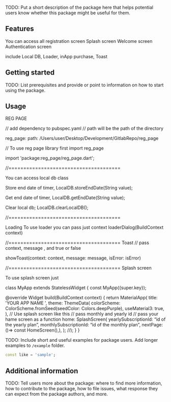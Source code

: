 <!--
This README describes the package. If you publish this package to pub.dev,
this README's contents appear on the landing page for your package.

For information about how to write a good package README, see the guide for
[writing package pages](https://dart.dev/guides/libraries/writing-package-pages).

For general information about developing packages, see the Dart guide for
[creating packages](https://dart.dev/guides/libraries/create-library-packages)
and the Flutter guide for
[developing packages and plugins](https://flutter.dev/developing-packages).
-->

TODO: Put a short description of the package here that helps potential users
know whether this package might be useful for them.

## Features

You can access all registration screen
Splash screen
Welcome screen
Authentication screen

include Local DB, Loader, inApp purchase, Toast


## Getting started

TODO: List prerequisites and provide or point to information on how to
start using the package.

## Usage

REG PAGE


// add dependency to pubspec.yaml
// path will be the path of the directory

reg_page:
path: /Users/user/Desktop/Development/GitlabRepo/reg_page

// To use reg page library first import reg_page

import 'package:reg_page/reg_page.dart';


//======================================

You can access local db class

Store end date of timer,
LocalDB.storeEndDate(String value);

Get end date of timer,
LocalDB.getEndDate(String value);

Clear local db;
LocalDB.clearLocalDB();


//======================================

Loading
To use loader you can pass just context
loaderDialog(BuildContext context)

//======================================
Toast
// pass context, message , and true or false

showToast(context: context, message: message, isError: isError)


//======================================
Splash screen

To use splash screen just

class MyApp extends StatelessWidget {
const MyApp({super.key});

@override
Widget build(BuildContext context) {
return
MaterialApp(
title: 'YOUR APP NAME ',
theme: ThemeData(
colorScheme: ColorScheme.fromSeed(seedColor: Colors.deepPurple),
useMaterial3: true,
),
// Use splash screen like this
// pass  monthly and yearly id
// pass your hame screen as a function
home:  SplashScreen(
yearlySubscriptionId: “id of the yearly plan”,
monthlySubscriptionId: “id of the monthly plan”,
nextPage: ()=> const HomeScreen(),),
);
//);
}
}

TODO: Include short and useful examples for package users. Add longer examples
to `/example` folder.

```dart
const like = 'sample';
```

## Additional information

TODO: Tell users more about the package: where to find more information, how to
contribute to the package, how to file issues, what response they can expect
from the package authors, and more.
